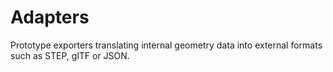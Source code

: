 # Adapters

Prototype exporters translating internal geometry data into external formats such as STEP, glTF or JSON.
